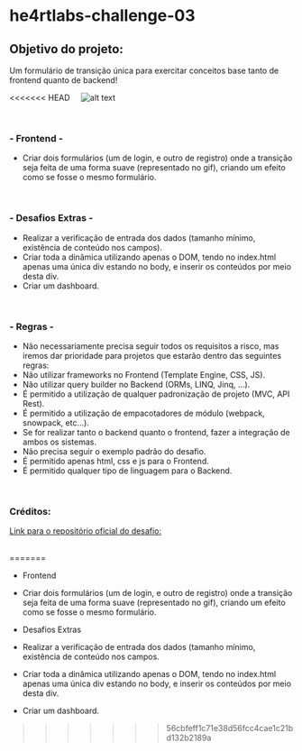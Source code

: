 # __he4rtlabs-challenge-03__

## Objetivo do projeto:
Um formulário de transição única para exercitar conceitos base tanto de frontend quanto de backend!

<<<<<<< HEAD
&nbsp; 
&nbsp; 
![alt text](https://camo.githubusercontent.com/d584cb503ca4d6af52e0e6aa85d68701afea7b7e91be2adf2fef596642a273fe/68747470733a2f2f692e696d6775722e636f6d2f4c5744586959782e676966)

&nbsp;
### __- Frontend -__
* Criar dois formulários (um de login, e outro de registro) onde a transição seja feita de uma forma suave (representado no gif), criando um efeito como se fosse o mesmo formulário.

&nbsp;
### __- Desafios Extras -__
* Realizar a verificação de entrada dos dados (tamanho mínimo, existência de conteúdo nos campos).
* Criar toda a dinâmica utilizando apenas o DOM, tendo no index.html apenas uma única div estando no body, e inserir os conteúdos por meio desta div.
* Criar um dashboard.  

&nbsp;
### __- Regras -__
* Não necessariamente precisa seguir todos os requisitos a risco, mas iremos dar prioridade para projetos que estarão dentro das seguintes regras:
* Não utilizar frameworks no Frontend (Template Engine, CSS, JS).
* Não utilizar query builder no Backend (ORMs, LINQ, Jinq, …).
* É permitido a utilização de qualquer padronização de projeto (MVC, API Rest).
* É permitido a utilização de empacotadores de módulo (webpack, snowpack, etc…).
* Se for realizar tanto o backend quanto o frontend, fazer a integração de ambos os sistemas.
* Não precisa seguir o exemplo padrão do desafio.
* É permitido apenas html, css e js para o Frontend.
* É permitido qualquer tipo de linguagem para o Backend.

&nbsp;  
### Créditos:
[Link para o repositório oficial do desafio:](https://github.com/he4rtlabs/he4rtlabs-challenges-03)  
&nbsp; 

=======
- Frontend

* Criar dois formulários (um de login, e outro de registro) onde a transição seja feita de uma forma suave (representado no gif), criando um efeito como se fosse o mesmo formulário.


- Desafios Extras

* Realizar a verificação de entrada dos dados (tamanho mínimo, existência de conteúdo nos campos.

* Criar toda a dinâmica utilizando apenas o DOM, tendo no index.html apenas uma única div estando no body, e inserir os conteúdos por meio desta div.

* Criar um dashboard.
>>>>>>> 56cbfeff1c71e38d56fcc4cae1c21bd132b2189a
